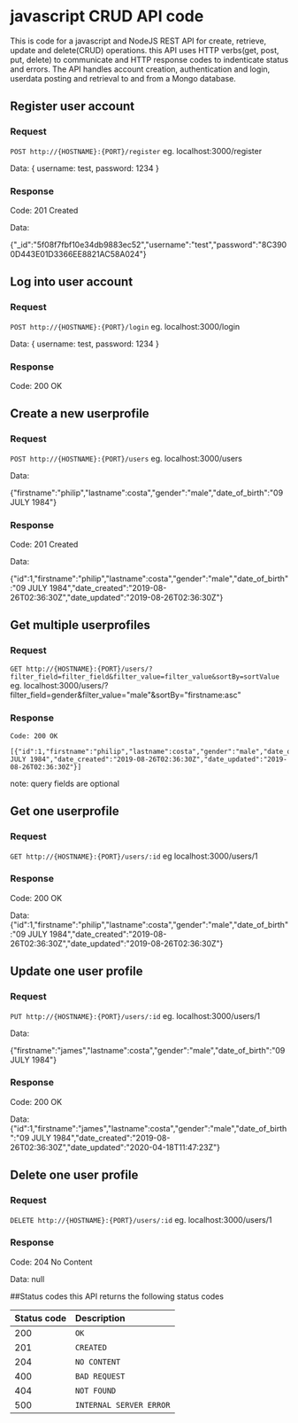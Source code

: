 # javascript CRUD API code

This is code for a javascript and NodeJS REST API for create, retrieve, update and delete(CRUD) operations. 
this API uses HTTP verbs(get, post, put, delete) to communicate and HTTP response codes to indenticate status and errors. The API handles account creation, authentication and login, userdata posting and retrieval to and from a Mongo database.


## Register user account

### Request

`POST http://{HOSTNAME}:{PORT}/register`
eg. localhost:3000/register

Data:
{
	username: test,
	password: 1234
}



### Response

Code: 201 Created

Data:

{"_id":"5f08f7fbf10e34db9883ec52","username":"test","password":"8C3900D443E01D3366EE8821AC58A024"}



## Log into user account

### Request

`POST http://{HOSTNAME}:{PORT}/login`
eg. localhost:3000/login

Data:
{
	username: test,
	password: 1234
}


### Response

Code: 200 OK




## Create a new userprofile

### Request

`POST http://{HOSTNAME}:{PORT}/users`
eg. localhost:3000/users

Data:

{"firstname":"philip","lastname":costa","gender":"male","date_of_birth":"09 JULY 1984"}


### Response

Code: 201 Created

Data:

{"id":1,"firstname":"philip","lastname":costa","gender":"male","date_of_birth":"09 JULY 1984","date_created":"2019-08-26T02:36:30Z","date_updated":"2019-08-26T02:36:30Z"}




## Get multiple userprofiles

### Request

`GET http://{HOSTNAME}:{PORT}/users/?filter_field=filter_field&filter_value=filter_value&sortBy=sortValue`
eg. localhost:3000/users/?filter_field=gender&filter_value="male"&sortBy="firstname:asc"


### Response

    Code: 200 OK

    [{"id":1,"firstname":"philip","lastname":costa","gender":"male","date_of_birth":"09 JULY 1984","date_created":"2019-08-26T02:36:30Z","date_updated":"2019-08-26T02:36:30Z"}]

note: query fields are optional



## Get one userprofile

### Request

`GET http://{HOSTNAME}:{PORT}/users/:id`
eg localhost:3000/users/1


### Response

Code: 200 OK
    
Data:
 {"id":1,"firstname":"philip","lastname":costa","gender":"male","date_of_birth":"09 JULY 1984","date_created":"2019-08-26T02:36:30Z","date_updated":"2019-08-26T02:36:30Z"}
 


## Update one user profile

### Request

`PUT http://{HOSTNAME}:{PORT}/users/:id`
eg. localhost:3000/users/1

Data:

{"firstname":"james","lastname":costa","gender":"male","date_of_birth":"09 JULY 1984"}



### Response

Code: 200 OK
    
Data:
 {"id":1,"firstname":"james","lastname":costa","gender":"male","date_of_birth":"09 JULY 1984","date_created":"2019-08-26T02:36:30Z","date_updated":"2020-04-18T11:47:23Z"}



## Delete one user profile

### Request

`DELETE http://{HOSTNAME}:{PORT}/users/:id`
eg. localhost:3000/users/1


### Response

Code: 204 No Content
    
Data:
 null




##Status codes
this API returns the following status codes

| Status code| Description|
| :--- | :--- |
| 200 | `OK` |
| 201 | `CREATED` |
| 204 | `NO CONTENT` |
| 400 | `BAD REQUEST` |
| 404 | `NOT FOUND` |
| 500 | `INTERNAL SERVER ERROR` |



